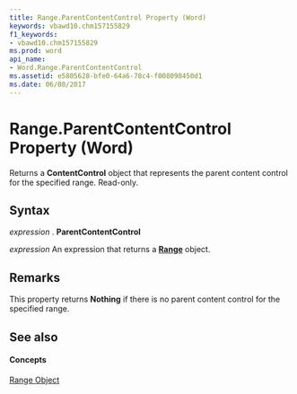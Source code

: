 ```yaml
---
title: Range.ParentContentControl Property (Word)
keywords: vbawd10.chm157155829
f1_keywords:
- vbawd10.chm157155829
ms.prod: word
api_name:
- Word.Range.ParentContentControl
ms.assetid: e5805628-bfe0-64a6-78c4-f008098450d1
ms.date: 06/08/2017
---
```



# Range.ParentContentControl Property (Word)

Returns a  **ContentControl** object that represents the parent content control for the specified range. Read-only.


## Syntax

 _expression_ . **ParentContentControl**

 _expression_ An expression that returns a **[Range](Word.Range.md)** object.


## Remarks

This property returns  **Nothing** if there is no parent content control for the specified range.


## See also


#### Concepts


[Range Object](Word.Range.md)

